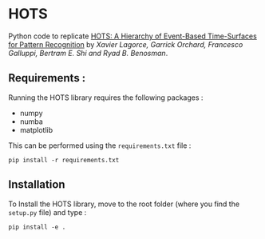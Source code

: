 # HOTS

Python code to replicate [HOTS: A Hierarchy of Event-Based Time-Surfaces for Pattern Recognition](https://ieeexplore.ieee.org/abstract/document/7508476) by *Xavier Lagorce, Garrick Orchard, Francesco Galluppi, Bertram E. Shi and Ryad B. Benosman*.

## Requirements :
Running the HOTS library requires the following packages :

* numpy
* numba
* matplotlib

This can be performed using the `requirements.txt` file :
```
pip install -r requirements.txt
```


## Installation


To Install the HOTS library, move to the root folder (where you find the `setup.py` file) and type :
```
pip install -e .
```
